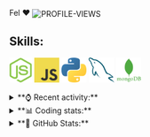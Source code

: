 Fel ♥ <img src="https://komarev.com/ghpvc/?username=Felimir" alt="PROFILE-VIEWS" align="center" />

## **Skills:**
[<img src="./assets/NodeJS.png" alt="NODEJS-LOGO" height="45" wight="45" />](https://nodejs.org/)
[<img src="./assets/JavaScript.jpg" alt="JS-LOGO" height="45" wight="45" />](https://www.javascript.com/)
[<img src="./assets/Python.png" alt="PYTHON-LOGO" height="45" wight="45" />](https://www.python.org/)
[<img src="./assets/MySQL.png" alt="MYSQL-LOGO" height="45" wight="45" />](https://www.mysql.com/)
[<img src="./assets/MongoDB.png" alt="MONGODB-LOGO" height="45" wight="45" />](https://www.mongodb.com/)

<details>
<summary>**⌚ Recent activity:**</summary>
  
<!--START_SECTION:activity-->

<!--END_SECTION:activity-->
</details>

<details>
<summary>**📊 Coding stats:**</summary>

<!--START_SECTION:waka-->
![Profile Views](http://img.shields.io/badge/Profile%20Views-0-blue)

**🐱 My GitHub Data** 

> 🏆 4 Contributions in the Year 2022
 > 
> 📦 914 Bytes Used in GitHub's Storage 
 > 
> 🚫 Not Opted to Hire
 > 
> 📜 7 Public Repositories 
 > 
> 🔑 2 Private Repositories  
 > 
**I'm an Early 🐤** 

```text
🌞 Morning    37 commits     ██████░░░░░░░░░░░░░░░░░░░   25.0% 
🌆 Daytime    46 commits     ███████░░░░░░░░░░░░░░░░░░   31.08% 
🌃 Evening    62 commits     ██████████░░░░░░░░░░░░░░░   41.89% 
🌙 Night      3 commits      ░░░░░░░░░░░░░░░░░░░░░░░░░   2.03%

```
📅 **I'm Most Productive on Thursday** 

```text
Monday       7 commits      █░░░░░░░░░░░░░░░░░░░░░░░░   4.73% 
Tuesday      11 commits     █░░░░░░░░░░░░░░░░░░░░░░░░   7.43% 
Wednesday    11 commits     █░░░░░░░░░░░░░░░░░░░░░░░░   7.43% 
Thursday     44 commits     ███████░░░░░░░░░░░░░░░░░░   29.73% 
Friday       14 commits     ██░░░░░░░░░░░░░░░░░░░░░░░   9.46% 
Saturday     24 commits     ████░░░░░░░░░░░░░░░░░░░░░   16.22% 
Sunday       37 commits     ██████░░░░░░░░░░░░░░░░░░░   25.0%

```


📊 **This Week I Spent My Time On** 

```text
⌚︎ Time Zone: America/Montevideo

💬 Programming Languages: 
No Activity Tracked This Week

🔥 Editors: 
No Activity Tracked This Week

🐱‍💻 Projects: 
No Activity Tracked This Week

💻 Operating System: 
No Activity Tracked This Week

```

**I Mostly Code in JavaScript** 

```text
JavaScript               5 repos             █████████████████░░░░░░░░   71.43% 
Python                   1 repo              ███░░░░░░░░░░░░░░░░░░░░░░   14.29% 
EJS                      1 repo              ███░░░░░░░░░░░░░░░░░░░░░░   14.29%

```


**Timeline**

![Chart not found](https://raw.githubusercontent.com/Felimir/Felimir/main/charts/bar_graph.png) 


 Last Updated on 13/03/2022 18:44:54 UTC
<!--END_SECTION:waka-->
</details>

<details>
<summary>**👀 GitHub Stats:**</summary>
  
<a href="https://github.com/anuraghazra/github-readme-stats">
    <img align="center" src="https://github-readme-stats.vercel.app/api?username=Felimir&show_icons=true&theme=outrun" heigth="450" width="450" />
</a>
<a href="https://github.com/anuraghazra/github-readme-stats">
    <img align="center" src="https://github-readme-stats.vercel.app/api/wakatime?username=feldev&theme=outrun" heigth="450" width="450" />
</a>
  
> Thanks **[anuraghazra](https://github.com/anuraghazra/)** for creating **[GitHub Readme Stats](https://github.com/anuraghazra/github-readme-stats/)**

</details>
